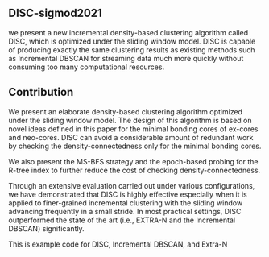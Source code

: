 
## DISC-sigmod2021
we present a new incremental density-based clustering algorithm called DISC, which is optimized under the sliding window model.
DISC is capable of producing exactly the same clustering results as existing methods such as Incremental DBSCAN for streaming
data much more quickly without consuming too many computational resources.

## Contribution
We present an elaborate density-based clustering algorithm optimized under the sliding window model. The design of this algorithm is based on novel ideas defined in this paper for the minimal bonding cores of ex-cores and neo-cores. 
DISC can avoid a considerable amount of redundant work by checking the density-connectedness only for the minimal bonding cores.

We also present the MS-BFS strategy and the epoch-based probing for the R-tree index to further reduce the cost of checking density-connectedness.

Through an extensive evaluation carried out under various configurations, we have demonstrated that DISC is highly
effective especially when it is applied to finer-grained incremental clustering with the sliding window advancing frequently in a small stride. In most practical settings, DISC outperformed the state of the art (i.e., EXTRA-N and the Incremental DBSCAN) significantly.

This is example code for DISC, Incremental DBSCAN, and Extra-N
